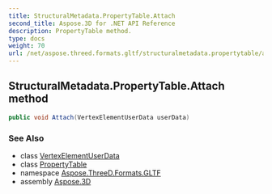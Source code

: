```yaml
---
title: StructuralMetadata.PropertyTable.Attach
second_title: Aspose.3D for .NET API Reference
description: PropertyTable method. 
type: docs
weight: 70
url: /net/aspose.threed.formats.gltf/structuralmetadata.propertytable/attach/
---
```

## StructuralMetadata.PropertyTable.Attach method

```csharp
public void Attach(VertexElementUserData userData)
```

### See Also

* class [VertexElementUserData](../../../aspose.threed.entities/vertexelementuserdata/)
* class [PropertyTable](../)
* namespace [Aspose.ThreeD.Formats.GLTF](../../structuralmetadata.propertytable/)
* assembly [Aspose.3D](../../../)



